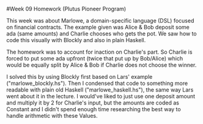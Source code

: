 #Week 09 Homework (Plutus Pioneer Program)

This week was about Marlowe, a domain-specific language (DSL) focused on financial contracts. The example given was Alice & Bob deposit some ada (same amounts) and Charlie chooses who gets the pot. We saw how to code this visually with Blockly and also in plain Haskell.

The homework was to account for inaction on Charlie's part. So Charlie is forced to put some ada upfront (twice that put up by Bob/Alice) which would be equally split by Alice & Bob if Charlie does not choose the winner.

I solved this by using Blockly first based on Lars' example ("marlowe\_blockly.hs"). Then I condensed that code to something more readable with plain old Haskell ("marlowe\_haskell.hs"), the same way Lars went about it in the lecture. I would've liked to just use one deposit amount and multiply it by 2 for Charlie's input, but the amounts are coded as Constant and I didn't spend enough time researching the best way to handle arithmetic with these Values.
